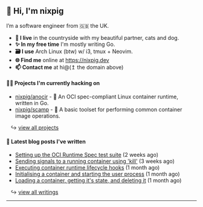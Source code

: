 ## 🐽 Hi, I'm nixpig

I’m a software engineer from 🇬🇧 the UK.

- **🏡 I live** in the countryside with my beautiful partner, cats and dog.
- **✨ In my free time** I'm mostly writing Go. 
- **🗃️ I use** Arch Linux (btw) w/ i3, tmux + Neovim.
- **🌐 Find me** online at https://nixpig.dev
- **📫 Contact me** at hi@(↥ the domain above)

#### 👨‍💻 Projects I'm currently hacking on

- [nixpig/anocir](https://github.com/nixpig/anocir) - 🍪 An OCI spec-compliant Linux container runtime, written in Go.
- [nixpig/scamp](https://github.com/nixpig/scamp) - 🍤 A basic toolset for performing common container image operations.

&nbsp;&nbsp; ↪ [view all projects](https://github.com/nixpig?tab=repositories&q=&type=public&language=&sort=stargazers)



#### 📝 Latest blog posts I've written


- [Setting up the OCI Runtime Spec test suite](https://nixpig.dev/posts/oci-runtime-test-suite/) (2 weeks ago)
- [Sending signals to a running container using &#39;kill&#39;](https://nixpig.dev/posts/sending-signals-container/) (3 weeks ago)
- [Executing container runtime lifecycle hooks](https://nixpig.dev/posts/runtime-lifecycle-hooks/) (1 month ago)
- [Initialising a container and starting the user process](https://nixpig.dev/posts/initialising-starting-container/) (1 month ago)
- [Loading a container, getting it&#39;s state, and deleting it](https://nixpig.dev/posts/loading-deleting-container-state/) (1 month ago)

&nbsp;&nbsp; ↪ [view all writings](https://nixpig.dev/posts/)

--- 

